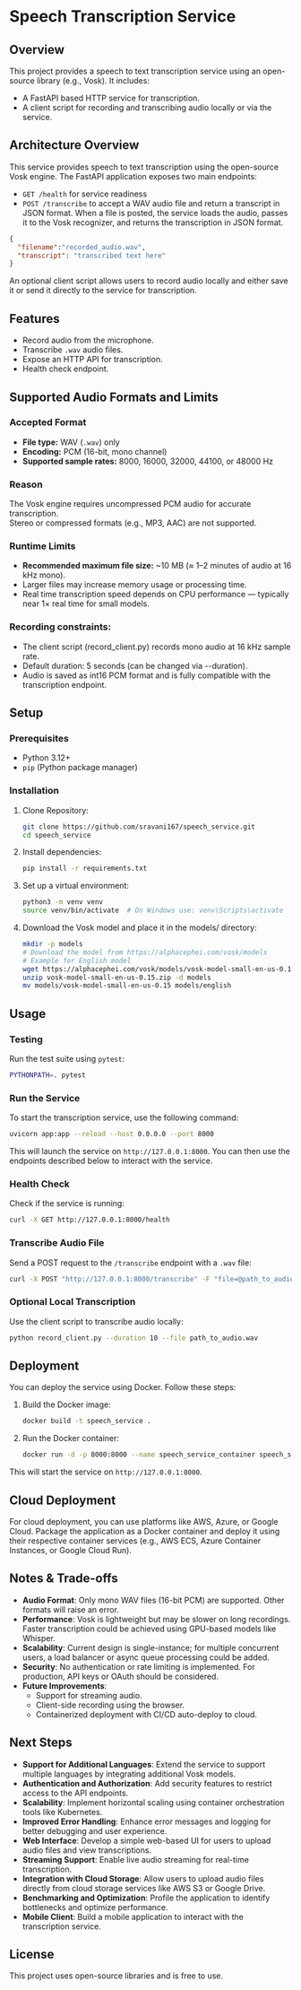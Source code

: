 # Speech Transcription Service

## Overview
This project provides a speech to text transcription service using an open-source library (e.g., Vosk). It includes:
- A FastAPI based HTTP service for transcription.
- A client script for recording and transcribing audio locally or via the service.

## Architecture Overview
This service provides speech to text transcription using the open-source Vosk engine. 
The FastAPI application exposes two main endpoints: 
- `GET /health` for service readiness
- `POST /transcribe` to accept a WAV audio file and return a transcript in JSON format. 
When a file is posted, the service loads the audio, passes it to the Vosk recognizer, and returns the transcription in JSON format. 
```json
{
  "filename":"recorded_audio.wav",
  "transcript": "transcribed text here"
}
```
An optional client script allows users to record audio locally and either save it or send it directly to the service for transcription. 

## Features
- Record audio from the microphone.
- Transcribe `.wav` audio files.
- Expose an HTTP API for transcription.
- Health check endpoint.

## Supported Audio Formats and Limits

### Accepted Format
- **File type:** WAV (`.wav`) only  
- **Encoding:** PCM (16-bit, mono channel)  
- **Supported sample rates:** 8000, 16000, 32000, 44100, or 48000 Hz  

### Reason
The Vosk engine requires uncompressed PCM audio for accurate transcription.  
Stereo or compressed formats (e.g., MP3, AAC) are not supported.

### Runtime Limits
- **Recommended maximum file size:** ~10 MB (≈ 1–2 minutes of audio at 16 kHz mono).  
- Larger files may increase memory usage or processing time.  
- Real time transcription speed depends on CPU performance — typically near 1× real time for small models.

### Recording constraints:
- The client script (record_client.py) records mono audio at 16 kHz sample rate.
- Default duration: 5 seconds (can be changed via --duration).
- Audio is saved as int16 PCM format and is fully compatible with the transcription endpoint.


## Setup

### Prerequisites
- Python 3.12+
- `pip` (Python package manager)

### Installation
1. Clone Repository:
    ```bash
    git clone https://github.com/sravani167/speech_service.git
    cd speech_service
    ```

2. Install dependencies:
    ```bash
    pip install -r requirements.txt
    ```

3. Set up a virtual environment:
    ```bash
    python3 -m venv venv
    source venv/bin/activate  # On Windows use: venv\Scripts\activate
    ```

3. Download the Vosk model and place it in the models/ directory:
    ```bash
    mkdir -p models
    # Download the model from https://alphacephei.com/vosk/models
    # Example for English model
    wget https://alphacephei.com/vosk/models/vosk-model-small-en-us-0.15.zip
    unzip vosk-model-small-en-us-0.15.zip -d models
    mv models/vosk-model-small-en-us-0.15 models/english
    ```

## Usage

### Testing
Run the test suite using `pytest`:
```bash
PYTHONPATH=. pytest
```

### Run the Service
To start the transcription service, use the following command:
```bash
uvicorn app:app --reload --host 0.0.0.0 --port 8000
```
This will launch the service on `http://127.0.0.1:8000`. You can then use the endpoints described below to interact with the service.

### Health Check
Check if the service is running:
```bash
curl -X GET http://127.0.0.1:8000/health
```

### Transcribe Audio File
Send a POST request to the `/transcribe` endpoint with a `.wav` file:
```bash
curl -X POST "http://127.0.0.1:8000/transcribe" -F "file=@path_to_audio.wav"
```

### Optional Local Transcription
Use the client script to transcribe audio locally:
```bash
python record_client.py --duration 10 --file path_to_audio.wav
```

## Deployment
You can deploy the service using Docker. Follow these steps:

1. Build the Docker image:
    ```bash
    docker build -t speech_service .
    ```

2. Run the Docker container:
    ```bash
    docker run -d -p 8000:8000 --name speech_service_container speech_service
    ```

This will start the service on `http://127.0.0.1:8000`.


## Cloud Deployment
For cloud deployment, you can use platforms like AWS, Azure, or Google Cloud. Package the application as a Docker container and deploy it using their respective container services (e.g., AWS ECS, Azure Container Instances, or Google Cloud Run).

## Notes & Trade-offs
- **Audio Format**: Only mono WAV files (16-bit PCM) are supported. Other formats will raise an error.
- **Performance**: Vosk is lightweight but may be slower on long recordings. Faster transcription could be achieved using GPU-based models like Whisper.
- **Scalability**: Current design is single-instance; for multiple concurrent users, a load balancer or async queue processing could be added.
- **Security**: No authentication or rate limiting is implemented. For production, API keys or OAuth should be considered.
- **Future Improvements**:
    - Support for streaming audio.
    - Client-side recording using the browser.
    - Containerized deployment with CI/CD auto-deploy to cloud.

## Next Steps
- **Support for Additional Languages**: Extend the service to support multiple languages by integrating additional Vosk models.
- **Authentication and Authorization**: Add security features to restrict access to the API endpoints.
- **Scalability**: Implement horizontal scaling using container orchestration tools like Kubernetes.
- **Improved Error Handling**: Enhance error messages and logging for better debugging and user experience.
- **Web Interface**: Develop a simple web-based UI for users to upload audio files and view transcriptions.
- **Streaming Support**: Enable live audio streaming for real-time transcription.
- **Integration with Cloud Storage**: Allow users to upload audio files directly from cloud storage services like AWS S3 or Google Drive.
- **Benchmarking and Optimization**: Profile the application to identify bottlenecks and optimize performance.
- **Mobile Client**: Build a mobile application to interact with the transcription service.

## License
This project uses open-source libraries and is free to use.